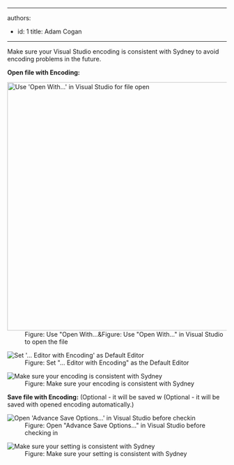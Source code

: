 

---
authors:
  - id: 1
    title: Adam Cogan
---




<span class='intro'> <p> Make sure your Visual Studio encoding is consistent with Sydney to avoid encoding problems in the future. </p> </span>

<p> 
   <strong>Open file with Encoding&#58;</strong> </p><dl class="image"><dt> 
      <img alt="Use 'Open With...' in Visual Studio for file open" src="/PublishingImages/OpenFileWithOption.png" style="width&#58;570px;" />
   </dt><dd> Figure&#58; Use &quot;Open With...&amp;Figure&#58; Use &quot;Open With...&quot; in Visual Studio to open the file</dd></dl><dl class="image"><dt> 
      <img alt="Set '...     Editor with Encoding' as Default Editor" src="/PublishingImages/OpenFileDialog.png" />
   </dt><dd> Figure&#58; Set &quot;... Editor with Encoding&quot; as the Default Editor</dd></dl><dl class="image"><dt> 
      <img alt="Make     sure your encoding is consistent with Sydney" src="/PublishingImages/OpenFileEncoding.png" />
   </dt><dd> Figure&#58; Make sure your encoding is consistent with Sydney </dd></dl><p> 
   <strong>Save file with Encoding&#58;</strong> (Optional - it will be saved w (Optional - it will be saved with opened encoding automatically.) </p><dl class="Image"><dt> 
      <img alt="Open 'Advance Save Options...' in Visual Studio before checkin" src="/PublishingImages/AdvancedSaveOptions.png" />
   </dt><dd> Figure&#58; Open &quot;Advance Save Options...&quot; in Visual Studio before checking in</dd></dl><dl class="image"><dt> 
      <img alt="Make sure your setting is consistent with Sydney" src="/PublishingImages/AdvancedSaveOptionsEncoding.png" />
   </dt><dd> Figure&#58; Make sure your setting is consistent with Sydney </dd></dl>



